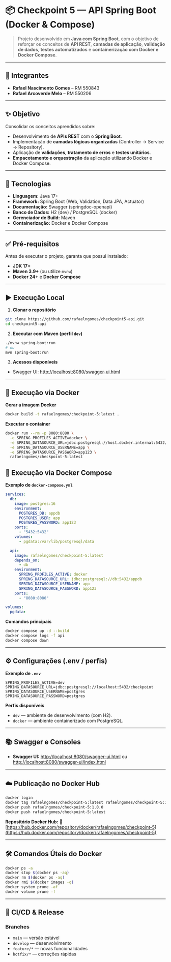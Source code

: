 # 📦 Checkpoint 5 — API Spring Boot (Docker & Compose)

> Projeto desenvolvido em **Java com Spring Boot**, com o objetivo de reforçar os conceitos de **API REST**, **camadas de aplicação**, **validação de dados**, **testes automatizados** e **containerização com Docker e Docker Compose**.


---

## 👥 Integrantes

* **Rafael Nascimento Gomes** – RM 550843  
* **Rafael Arcoverde Melo** – RM 550206  

---


## ✨ Objetivo

Consolidar os conceitos aprendidos sobre:
* Desenvolvimento de **APIs REST** com o **Spring Boot**.  
* Implementação de **camadas lógicas organizadas** (Controller → Service → Repository).  
* Aplicação de **validações**, **tratamento de erros** e **testes unitários**.  
* **Empacotamento e orquestração** da aplicação utilizando Docker e Docker Compose.

---

## 🧰 Tecnologias

* **Linguagem:** Java 17+  
* **Framework:** Spring Boot (Web, Validation, Data JPA, Actuator)  
* **Documentação:** Swagger (springdoc-openapi)  
* **Banco de Dados:** H2 (dev) / PostgreSQL (docker)  
* **Gerenciador de Build:** Maven  
* **Containerização:** Docker e Docker Compose  

---

## ✅ Pré-requisitos

Antes de executar o projeto, garanta que possui instalado:
* **JDK 17+**  
* **Maven 3.9+** (ou utilize `mvnw`)  
* **Docker 24+** e **Docker Compose**

---

## ▶️ Execução Local

1. **Clonar o repositório**
```bash
git clone https://github.com/rafaelngomes/checkpoint5-api.git
cd checkpoint5-api
````

2. **Executar com Maven (perfil `dev`)**

```bash
./mvnw spring-boot:run
# ou
mvn spring-boot:run
```

3. **Acessos disponíveis**

* Swagger UI: [http://localhost:8080/swagger-ui.html](http://localhost:8080/swagger-ui.html)

---

## 🐳 Execução via Docker

**Gerar a imagem Docker**

```bash
docker build -t rafaelngomes/checkpoint-5:latest .
```

**Executar o container**

```bash
docker run --rm -p 8080:8080 \
  -e SPRING_PROFILES_ACTIVE=docker \
  -e SPRING_DATASOURCE_URL=jdbc:postgresql://host.docker.internal:5432/appdb \
  -e SPRING_DATASOURCE_USERNAME=app \
  -e SPRING_DATASOURCE_PASSWORD=app123 \
  rafaelngomes/checkpoint-5:latest
```


## 🧩 Execução via Docker Compose

**Exemplo de `docker-compose.yml`**

```yaml
services:
  db:
    image: postgres:16
    environment:
      POSTGRES_DB: appdb
      POSTGRES_USER: app
      POSTGRES_PASSWORD: app123
    ports:
      - "5432:5432"
    volumes:
      - pgdata:/var/lib/postgresql/data

  api:
    image: rafaelngomes/checkpoint-5:latest
    depends_on:
      - db
    environment:
      SPRING_PROFILES_ACTIVE: docker
      SPRING_DATASOURCE_URL: jdbc:postgresql://db:5432/appdb
      SPRING_DATASOURCE_USERNAME: app
      SPRING_DATASOURCE_PASSWORD: app123
    ports:
      - "8080:8080"

volumes:
  pgdata:
```

**Comandos principais**

```bash
docker compose up -d --build
docker compose logs -f api
docker compose down
```

---

## ⚙️ Configurações (.env / perfis)

**Exemplo de `.env`**

```env
SPRING_PROFILES_ACTIVE=dev
SPRING_DATASOURCE_URL=jdbc:postgresql://localhost:5432/checkpoint
SPRING_DATASOURCE_USERNAME=postgres
SPRING_DATASOURCE_PASSWORD=postgres
```

**Perfis disponíveis**

* `dev` — ambiente de desenvolvimento (com H2).
* `docker` — ambiente containerizado com PostgreSQL.

---

## 📚 Swagger e Consoles

* **Swagger UI:**
  [http://localhost:8080/swagger-ui.html](http://localhost:8080/swagger-ui.html)
  ou
  [http://localhost:8080/swagger-ui/index.html](http://localhost:8080/swagger-ui/index.html)

---



## ☁️ Publicação no Docker Hub

```bash
docker login
docker tag rafaelngomes/checkpoint-5:latest rafaelngomes/checkpoint-5:1.0.0
docker push rafaelngomes/checkpoint-5:1.0.0
docker push rafaelngomes/checkpoint-5:latest
```

**Repositório Docker Hub:**
🔗 [https://hub.docker.com/repository/docker/rafaelngomes/checkpoint-5](https://hub.docker.com/repository/docker/rafaelngomes/checkpoint-5)

---

## 🛠️ Comandos Úteis do Docker

```bash
docker ps -a
docker stop $(docker ps -aq)
docker rm $(docker ps -aq)
docker rmi $(docker images -q)
docker system prune -af
docker volume prune -f
```

---

## 🚀 CI/CD & Release

### Branches

* `main` — versão estável
* `develop` — desenvolvimento
* `feature/*` — novas funcionalidades
* `hotfix/*` — correções rápidas

